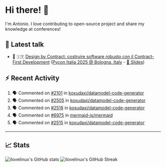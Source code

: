 <!--- pyml disable no-trailing-punctuation--->

# Hi there! :wave:

<!--- pyml enable no-trailing-punctuation--->

I'm Antonio. I love contributing to open-source project and share my knowledge
at conferences!

## :walking: Latest talk

<!--- pyml disable line-length--->

- :snake: :it:
  [Design by Contract: costruire software robusto con il Contract-First Development](https://www.youtube.com/watch?v=XTFKHgUJtjM&pp=ygUZZGVzaWduIGJ5IGNvbnRyYWN0IHB5dGhvbg%3D%3D)
  ([Pycon Italia 2025 @ Bologna, Italy](https://2025.pycon.it/en/event/design-by-contract-costruire-software-robusto-con-il-contract-first-development) -
  [:page_facing_up: Slides](https://www.slideshare.net/slideshow/design-by-contract-building-robust-software-with-contract-first-development/280097866))

<!--- pyml enable line-length--->

## :zap: Recent Activity

<!--- pyml disable line-length--->

<!--START_SECTION:activity-->
1. 🗣 Commented on [#2101](https://github.com/koxudaxi/datamodel-code-generator/issues/2101#issuecomment-3443684850) in [koxudaxi/datamodel-code-generator](https://github.com/koxudaxi/datamodel-code-generator)
2. 🗣 Commented on [#2505](https://github.com/koxudaxi/datamodel-code-generator/pull/2505#issuecomment-3442791592) in [koxudaxi/datamodel-code-generator](https://github.com/koxudaxi/datamodel-code-generator)
3. 🗣 Commented on [#2518](https://github.com/koxudaxi/datamodel-code-generator/issues/2518#issuecomment-3416205442) in [koxudaxi/datamodel-code-generator](https://github.com/koxudaxi/datamodel-code-generator)
4. 🗣 Commented on [#6975](https://github.com/mermaid-js/mermaid/pull/6975#issuecomment-3393653372) in [mermaid-js/mermaid](https://github.com/mermaid-js/mermaid)
5. 🗣 Commented on [#2515](https://github.com/koxudaxi/datamodel-code-generator/pull/2515#issuecomment-3393603231) in [koxudaxi/datamodel-code-generator](https://github.com/koxudaxi/datamodel-code-generator)
<!--END_SECTION:activity-->

<!--- pyml enable line-length--->

---

## :chart_with_upwards_trend: Stats

![ilovelinux's GitHub stats](https://github-readme-stats.vercel.app/api?username=ilovelinux&count_private=true&&show_icons=true&theme=github_dark)
![ilovelinux's GitHub Streak](https://streak-stats.demolab.com/?user=ilovelinux&theme=github-dark&date_format=j%20M%5B%20Y%5D)
